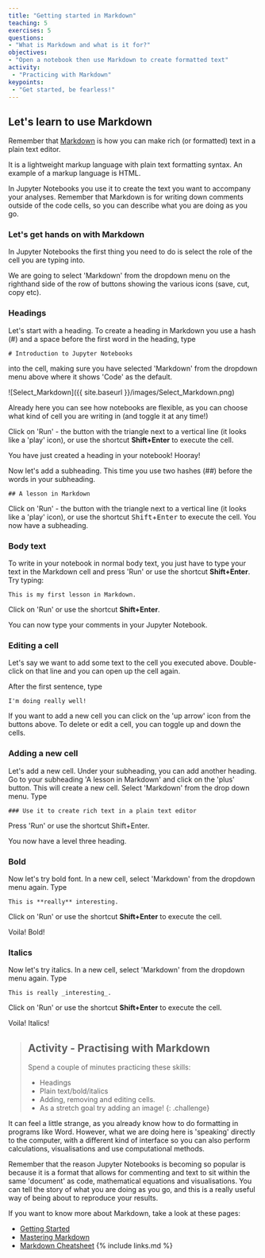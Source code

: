 ```yaml
---
title: "Getting started in Markdown"
teaching: 5
exercises: 5
questions:
- "What is Markdown and what is it for?"
objectives:
- "Open a notebook then use Markdown to create formatted text"
activity:
 - "Practicing with Markdown"
keypoints:
 - "Get started, be fearless!"
---
```


## Let's learn to use Markdown

Remember that [Markdown](https://en.wikipedia.org/wiki/Markdown) is how you can make rich (or formatted) text in a plain text editor.

It is a lightweight markup language with plain text formatting syntax. An example of a markup language is HTML.

In Jupyter Notebooks you use it to create the text you want to accompany your analyses. Remember that Markdown is for writing down comments outside of the code cells, so you can describe what you are doing as you go.

### Let's get hands on with Markdown

In Jupyter Notebooks the first thing you need to do is select the role of the cell you are typing into.

We are going to select 'Markdown' from the dropdown menu on the righthand side of the row of buttons showing the various icons (save, cut, copy etc).

### Headings

Let's start with a heading. To create a heading in Markdown you use a hash (#) and a space before the first word in the heading, type



`# Introduction to Jupyter Notebooks`



into the cell, making sure you have selected 'Markdown' from the dropdown menu above where it shows 'Code' as the default.

![Select_Markdown]({{ site.baseurl }}/images/Select_Markdown.png)

Already here you can see how notebooks are flexible, as you can choose what kind of cell you are writing in (and toggle it at any time!)

Click on 'Run' - the button with the triangle next to a vertical line (it looks  like a 'play' icon), or use the shortcut **Shift+Enter** to execute the cell.

You have just created a heading in your notebook! Hooray!

Now let's add a subheading. This time you use two hashes (##) before the words in your subheading.



  `## A lesson in Markdown`



Click on 'Run' - the button with the triangle next to a vertical line (it looks  like a 'play' icon), or use the shortcut <kbd>Shift</kbd>+<kbd>Enter</kbd> to execute the cell. You now have a subheading.

### Body text

To write in your notebook in normal body text, you just have to type your text in the Markdown cell and press 'Run' or use the shortcut **Shift+Enter**. Try typing:

  `This is my first lesson in Markdown.`

Click on 'Run' or use the shortcut **Shift+Enter**.

You can now type your comments in your Jupyter Notebook.

### Editing a cell

Let's say we want to add some text to the cell you executed above. Double-click on that line and you can open up the cell again.

After the first sentence, type



 `I'm doing really well!`



If you want to add a new cell you can click on the 'up arrow' icon from the buttons above.  To delete or edit a cell, you can toggle up and down the cells.

### Adding a new cell

Let's add a new cell. Under your subheading, you can add another heading. Go to your subheading 'A lesson in Markdown' and click on the 'plus' button. This will create a new cell. Select 'Markdown' from the drop down menu. Type



`### Use it to create rich text in a plain text editor`



Press 'Run' or use the shortcut Shift+Enter.

You now have a level three heading.

### Bold

Now let's try bold font. In a new cell, select 'Markdown' from the dropdown menu again. Type



 `This is **really** interesting.`



Click on 'Run' or use the shortcut **Shift+Enter** to execute the cell.

Voila! Bold!

### Italics

Now let's try italics. In a new cell, select 'Markdown' from the dropdown menu again. Type



`This is really _interesting_.`


Click on 'Run' or use the shortcut **Shift+Enter** to execute the cell.

Voila! Italics!


> ## Activity - Practising with Markdown
>
> Spend a couple of minutes practicing these skills:
>
> - Headings
> - Plain text/bold/italics
> - Adding, removing and editing cells.
> - As a stretch goal try adding an image!
{: .challenge}


It can feel a little strange, as you already know how to do formatting in programs like Word. However, what we are doing here is 'speaking' directly to the computer, with a different kind of interface so you can also perform calculations, visualisations and use computational methods.

Remember that the reason Jupyter Notebooks is becoming so popular is because it is a format that allows for commenting and text to sit within the same 'document' as code, mathematical equations and visualisations. You can tell the story of what you are doing as you go, and this is a really useful way of being about to reproduce your results.

If you want to know more about Markdown, take a look at these pages:

 - [Getting Started](https://www.markdownguide.org/getting-started/)
 - [Mastering Markdown](https://guides.github.com/features/mastering-markdown/)
 - [Markdown Cheatsheet](https://guides.github.com/pdfs/markdown-cheatsheet-online.pdf)
{% include links.md %}
